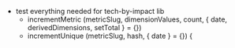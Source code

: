 - test everything needed for tech-by-impact lib
  - incrementMetric (metricSlug, dimensionValues, count, { date, derivedDimensions, setTotal } = {})
  - incrementUnique (metricSlug, hash, { date } = {}) {
